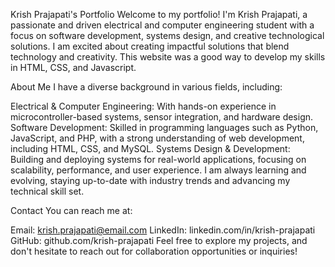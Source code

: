 Krish Prajapati's Portfolio
Welcome to my portfolio! I'm Krish Prajapati, a passionate and driven electrical and computer engineering student with a focus on software development, systems design, and creative technological solutions. I am excited about creating impactful solutions that blend technology and creativity. This website was a good way to develop my skills in HTML, CSS, and Javascript. 

About Me
I have a diverse background in various fields, including:

Electrical & Computer Engineering: With hands-on experience in microcontroller-based systems, sensor integration, and hardware design.
Software Development: Skilled in programming languages such as Python, JavaScript, and PHP, with a strong understanding of web development, including HTML, CSS, and MySQL.
Systems Design & Development: Building and deploying systems for real-world applications, focusing on scalability, performance, and user experience.
I am always learning and evolving, staying up-to-date with industry trends and advancing my technical skill set.

Contact
You can reach me at:

Email: krish.prajapati@email.com
LinkedIn: linkedin.com/in/krish-prajapati
GitHub: github.com/krish-prajapati
Feel free to explore my projects, and don't hesitate to reach out for collaboration opportunities or inquiries!

